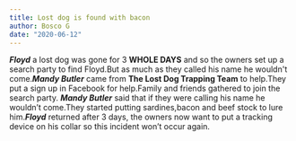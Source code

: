 ```yaml
---
title: Lost dog is found with bacon
author: Bosco G
date: "2020-06-12"
---
```

***Floyd*** a lost dog was gone for 3 **WHOLE DAYS** and so the owners set up a search party to find Floyd.But as much as they called his name he wouldn't come.***Mandy Butler*** came from **The Lost Dog Trapping Team** to help.They put a sign up in Facebook for help.Family and friends gathered to join the search party. ***Mandy Butler*** said that if they were calling his name he wouldn’t come.They started putting sardines,bacon and beef stock to lure him.***Floyd*** returned after 3 days, the owners now want to put a tracking device on his collar so this incident won’t occur again.                                                                                                                                                                                    

